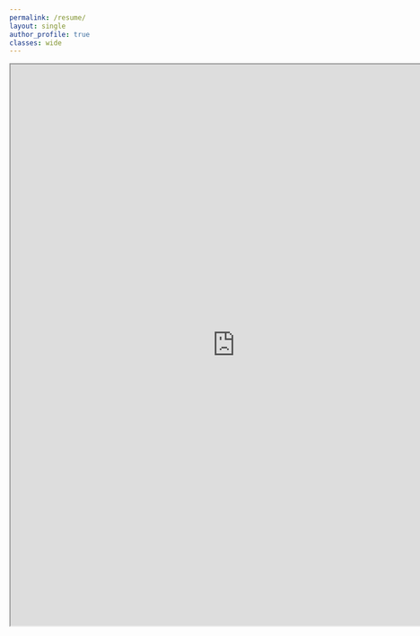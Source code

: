 ```yaml
---
permalink: /resume/
layout: single
author_profile: true
classes: wide
---
```


<html>
<head>
<style>
p.xsmall {
    line-height: 1.55;
    font-size: 9.5pt;
    margin-left: 40px; 
}

p.small {
    line-height: 1.55;
    font-size: 11pt;
    margin-left: 40px; 
}

p.small_noindent {
    line-height: 1.55;
    font-size: 13pt;
}

ul.small {
    line-height: 1.55;
    font-size: 11pt;
}

p.small2 {
    line-height: 2.00;
    font-size: 11.5pt;
    margin-left: 40px; 
}

p.medium {
    line-height: 1.55;
    font-size: 12.5pt;
    margin-left: 40px; 
}

p.big {
    line-height: 1.55;
}

p.noindent {
    line-height: 1.55;
    font-size: 12pt;
}

h2.title {
    font-weight: 500; 
    margin-top: 0;
}

</style>
</head>
<body>


<p class="noindent">

<iframe 
    src="https://drive.google.com/file/d/1xrWYiQzgj22_417MprPWHyMJPFqO78F9/preview"
    width="800"
    height="1000"
></iframe>

